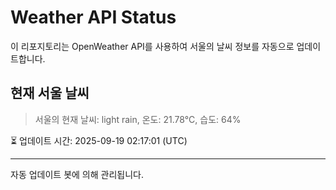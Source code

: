 
# Weather API Status

이 리포지토리는 OpenWeather API를 사용하여 서울의 날씨 정보를 자동으로 업데이트합니다.

## 현재 서울 날씨
> 서울의 현재 날씨: light rain, 온도: 21.78°C, 습도: 64%

⏳ 업데이트 시간: 2025-09-19 02:17:01 (UTC)

---
자동 업데이트 봇에 의해 관리됩니다.
